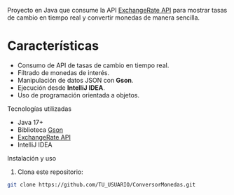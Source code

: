 Proyecto en Java que consume la API [ExchangeRate API](https://www.exchangerate-api.com/) para mostrar tasas de cambio en tiempo real y convertir monedas de manera sencilla.

# Características
- Consumo de API de tasas de cambio en tiempo real.
- Filtrado de monedas de interés.
- Manipulación de datos JSON con **Gson**.
- Ejecución desde **IntelliJ IDEA**.
- Uso de programación orientada a objetos.

 Tecnologías utilizadas
- Java 17+
- Biblioteca [Gson](https://github.com/google/gson)
- [ExchangeRate API](https://www.exchangerate-api.com/)
- IntelliJ IDEA

 Instalación y uso
1. Clona este repositorio:
```bash
git clone https://github.com/TU_USUARIO/ConversorMonedas.git

